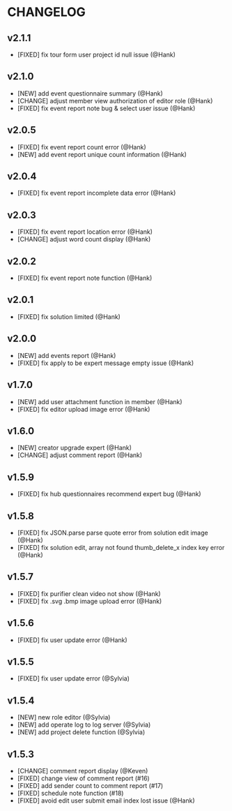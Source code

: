 # CHANGELOG

## v2.1.1
* [FIXED] fix tour form user project id null issue (@Hank)

## v2.1.0
* [NEW] add event questionnaire summary (@Hank)
* [CHANGE] adjust member view authorization of editor role (@Hank)
* [FIXED] fix event report note bug & select user issue (@Hank)

## v2.0.5
* [FIXED] fix event report count error (@Hank)
* [NEW] add event report unique count information (@Hank)

## v2.0.4
* [FIXED] fix event report incomplete data error (@Hank)

## v2.0.3
* [FIXED] fix event report location error (@Hank)
* [CHANGE] adjust word count display (@Hank)

## v2.0.2
* [FIXED] fix event report note function (@Hank)

## v2.0.1
* [FIXED] fix solution limited (@Hank)

## v2.0.0
* [NEW] add events report (@Hank)
* [FIXED] fix apply to be expert message empty issue (@Hank)

## v1.7.0
* [NEW] add user attachment function in member (@Hank)
* [FIXED] fix editor upload image error (@Hank)

## v1.6.0
* [NEW] creator upgrade expert (@Hank)
* [CHANGE] adjust comment report (@Hank)

## v1.5.9
* [FIXED] fix hub questionnaires recommend expert bug (@Hank)

## v1.5.8
* [FIXED] fix JSON.parse parse quote error from solution edit image (@Hank)
* [FIXED] fix solution edit, array not found thumb_delete_x index key error (@Hank)

## v1.5.7
* [FIXED] fix purifier clean video not show (@Hank)
* [FIXED] fix .svg .bmp image upload error  (@Hank)

## v1.5.6
* [FIXED] fix user update error (@Hank)

## v1.5.5
* [FIXED] fix user update error (@Sylvia)

## v1.5.4
* [NEW] new role editor (@Sylvia)
* [NEW] add operate log to log server (@Sylvia)
* [NEW] add project delete function (@Sylvia)

## v1.5.3
* [CHANGE] comment report display (@Keven)
* [FIXED] change view of comment report (#16)
* [FIXED] add sender count to comment report (#17)
* [FIXED] schedule note function (#18)
* [FIXED] avoid edit user submit email index lost issue (@Hank)
